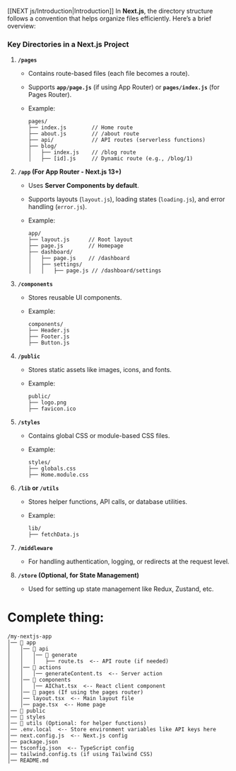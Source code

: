 [[NEXT js/Introduction|Introduction]]
In **Next.js**, the directory structure follows a convention that helps organize files efficiently. Here’s a brief overview:

### **Key Directories in a Next.js Project**

1. **`/pages`**
    
    - Contains route-based files (each file becomes a route).
    - Supports **`app/page.js`** (if using App Router) or **`pages/index.js`** (for Pages Router).
    - Example:
        
        ```
        pages/
        ├── index.js        // Home route
        ├── about.js        // /about route
        ├── api/            // API routes (serverless functions)
        ├── blog/
        │   ├── index.js    // /blog route
        │   ├── [id].js     // Dynamic route (e.g., /blog/1)
        ```
        
2. **`/app` (For App Router - Next.js 13+)**
    
    - Uses **Server Components by default**.
    - Supports layouts (`layout.js`), loading states (`loading.js`), and error handling (`error.js`).
    - Example:
        
        ```
        app/
        ├── layout.js      // Root layout
        ├── page.js        // Homepage
        ├── dashboard/
        │   ├── page.js    // /dashboard
        │   ├── settings/
        │   │   ├── page.js // /dashboard/settings
        ```
        
3. **`/components`**
    
    - Stores reusable UI components.
    - Example:
        
        ```
        components/
        ├── Header.js
        ├── Footer.js
        ├── Button.js
        ```
        
4. **`/public`**
    
    - Stores static assets like images, icons, and fonts.
    - Example:
        
        ```
        public/
        ├── logo.png
        ├── favicon.ico
        ```
        
5. **`/styles`**
    
    - Contains global CSS or module-based CSS files.
    - Example:
        
        ```
        styles/
        ├── globals.css
        ├── Home.module.css
        ```
        
6. **`/lib` or `/utils`**
    
    - Stores helper functions, API calls, or database utilities.
    - Example:
        
        ```
        lib/
        ├── fetchData.js
        ```
        
7. **`/middleware`**
    
    - For handling authentication, logging, or redirects at the request level.
8. **`/store` (Optional, for State Management)**
    
    - Used for setting up state management like Redux, Zustand, etc.


# Complete thing:

```
/my-nextjs-app
│── 📂 app
│   │── 📂 api
│   │   │── 📂 generate
│   │   │   ├── route.ts  <-- API route (if needed)
│   │── 📂 actions
│   │   │── generateContent.ts  <-- Server action
│   │── 📂 components
│   │   │── AIChat.tsx  <-- React client component
│   │── 📂 pages (If using the pages router)
│   │── layout.tsx  <-- Main layout file
│   │── page.tsx  <-- Home page
│── 📂 public
│── 📂 styles
│── 📂 utils (Optional: for helper functions)
│── .env.local  <-- Store environment variables like API keys here
│── next.config.js  <-- Next.js config
│── package.json
│── tsconfig.json  <-- TypeScript config
│── tailwind.config.ts (if using Tailwind CSS)
│── README.md

```